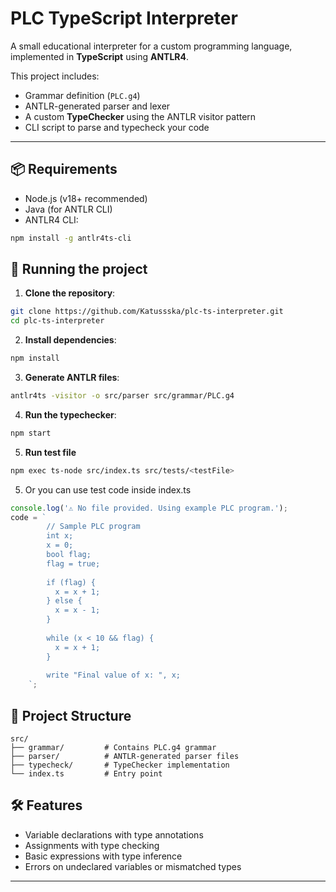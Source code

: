 # PLC TypeScript Interpreter

A small educational interpreter for a custom programming language, implemented in **TypeScript** using **ANTLR4**.

This project includes:

- Grammar definition (`PLC.g4`)
- ANTLR-generated parser and lexer
- A custom **TypeChecker** using the ANTLR visitor pattern
- CLI script to parse and typecheck your code

---

## 📦 Requirements

- Node.js (v18+ recommended)
- Java (for ANTLR CLI)
- ANTLR4 CLI:

```bash
npm install -g antlr4ts-cli
```

## 🚀 Running the project

1. **Clone the repository**:

```bash
git clone https://github.com/Katussska/plc-ts-interpreter.git
cd plc-ts-interpreter
```

2. **Install dependencies**:

```bash
npm install
```

3. **Generate ANTLR files**:

```bash
antlr4ts -visitor -o src/parser src/grammar/PLC.g4
```

4. **Run the typechecker**:

```bash
npm start
```

5. **Run test file**

```bash
npm exec ts-node src/index.ts src/tests/<testFile>
```

5. Or you can use test code inside index.ts

```typescript
console.log('⚠️ No file provided. Using example PLC program.');
code = `
        // Sample PLC program
        int x;
        x = 0;
        bool flag;
        flag = true;
        
        if (flag) {
          x = x + 1;
        } else {
          x = x - 1;
        }
        
        while (x < 10 && flag) {
          x = x + 1;
        }
        
        write "Final value of x: ", x;
    `;
```

## 📁 Project Structure

```
src/
├── grammar/         # Contains PLC.g4 grammar
├── parser/          # ANTLR-generated parser files
├── typecheck/       # TypeChecker implementation
└── index.ts         # Entry point
```

## 🛠 Features

- Variable declarations with type annotations
- Assignments with type checking
- Basic expressions with type inference
- Errors on undeclared variables or mismatched types
---
